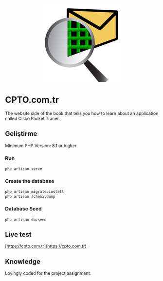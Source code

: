 <p align="center">
    <img src="github/logo.png" alt="logo">
</p>


# CPTO.com.tr
The website side of the book that tells you how to learn about an application called Cisco Packet Tracer.
## Geliştirme
Minimum PHP Version: 8.1 or higher
### Run
```shell
php artisan serve
```
### Create the database
```shell
php artisan migrate:install
php artisan schema:dump
```
### Database Seed
```shell
php artisan db:seed
```
## Live test
[https://cpto.com.tr](https://cpto.com.tr)
## Knowledge
Lovingly coded for the project assignment.
